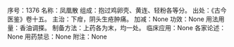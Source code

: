 序号：1376
名称：凤凰散
组成：抱过鸡卵壳、黄连、轻粉各等分。
出处：《古今医鉴》卷十五。
主治：下疳，阴头生疮肿痛。
加减：None
功效：None
用法用量：香油调搽。
制备方法：上药各为末，均一处。
临床应用：None
各家论述：None
用药禁忌：None
附注：None

